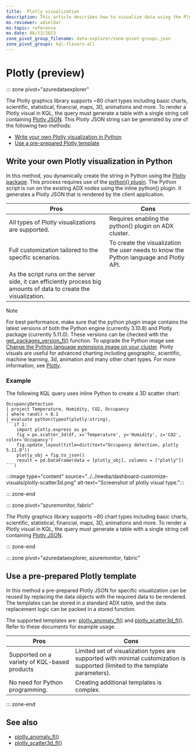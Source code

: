 ```yaml
---
title:  Plotly visualization
description: This article describes how to visualize data using the Plotly graphics library in Azure Data Explorer.
ms.reviewer: adieldar
ms.topic: reference
ms.date: 08/13/2023
zone_pivot_group_filename: data-explorer/zone-pivot-groups.json
zone_pivot_groups: kql-flavors-all
---
```

# Plotly (preview)

::: zone pivot="azuredataexplorer"

The Plotly graphics library supports ~80 chart types including basic charts, scientific, statistical, financial, maps, 3D, animations and more. To render a Plotly visual in KQL, the query must generate a table with a single string cell containing [Plotly JSON](https://plotly.com/chart-studio-help/json-chart-schema/). This Plotly JSON string can be generated by one of the following two methods:

* [Write your own Plotly visualization in Python](#write-your-own-plotly-visualization-in-python)
* [Use a pre-prepared Plotly template](#use-a-pre-prepared-plotly-template)

## Write your own Plotly visualization in Python

 In this method, you dynamically create the string in Python using the [Plotly package](https://plotly.com/python/getting-started/). This process requires use of the [python() plugin](pythonplugin.md). The Python script is run on the existing ADX nodes using the inline python() plugin. It generates a Plotly JSON that is rendered by the client application.

| Pros | Cons |
| --- | ---|
| All types of Plotly visualizations are supported. | Requires enabling the python() plugin on ADX cluster.
| Full customization tailored to the specific scenarios. | To create the visualization the user needs to know the Python language and Plotly API.
| As the script runs on the server side, it can efficiently process big amounts of data to create the visualization. |

> [!NOTE]
> For best performance, make sure that the python plugin image contains the latest versions of both the Python engine (currently 3.10.8) and Plotly package (currently 5.11.0). These versions can be checked with the [get_packages_version_fl()](../functions-library/get-packages-version-fl.md) function. To upgrade the Python image see [Change the Python language extensions image on your cluster](../../language-extensions.md#change-the-python-language-extensions-image-on-your-cluster).
Plotly visuals are useful for advanced charting including geographic, scientific, machine learning, 3d, animation and many other chart types. For more information, see [Plotly](https://plotly.com/python/).

### Example

The following KQL query uses inline Python to create a 3D scatter chart:

~~~kusto
OccupancyDetection
| project Temperature, Humidity, CO2, Occupancy
| where rand() < 0.1
| evaluate python(typeof(plotly:string),
```if 1:
    import plotly.express as px
    fig = px.scatter_3d(df, x='Temperature', y='Humidity', z='CO2', color='Occupancy')
    fig.update_layout(title=dict(text="Occupancy detection, plotly 5.11.0"))
    plotly_obj = fig.to_json()
    result = pd.DataFrame(data = [plotly_obj], columns = ["plotly"])
```)
~~~

:::image type="content" source="../../media/dashboard-customize-visuals/plotly-scatter3d.png" alt-text="Screenshot of plotly visual type.":::


::: zone-end

::: zone pivot="azuremonitor, fabric"

The Plotly graphics library supports ~80 chart types including basic charts, scientific, statistical, financial, maps, 3D, animations and more. To render a Plotly visual in KQL, the query must generate a table with a single string cell containing [Plotly JSON](https://plotly.com/chart-studio-help/json-chart-schema/).

::: zone-end

::: zone pivot="azuredataexplorer, azuremonitor, fabric"

## Use a pre-prepared Plotly template

In this method a pre-prepared Plotly JSON for specific visualization can be reused by replacing the data objects with the required data to be rendered. The templates can be stored in a standard ADX table, and the data replacement logic can be packed in a stored function.

The supported templates are: [plotly_anomaly_fl()](../functions-library/plotly-anomaly-fl.md) and [plotly_scatter3d_fl()](../functions-library/plotly-scatter3d-fl.md). Refer to these documents for example usage.

| Pros | Cons |
| --- | ---|
| Supported on a variety of KQL-based products  | Limited set of visualization types are supported with minimal customization is supported (limited to the template parameters).
| No need for Python programming. | Creating additional templates is complex.

::: zone-end

## See also

* [plotly_anomaly_fl()](../functions-library/plotly-anomaly-fl.md)
* [plotly_scatter3d_fl()](../functions-library/plotly-scatter3d-fl.md)
